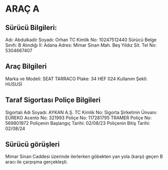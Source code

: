 ﻿# ARAÇ A


## Sürücü Bilgileri:

Adı: Abdulkadir
Soyadı: Orhan
TC Kimlik No: 10247512440
Sürücü Belge Sınıfı: B
Alındığı İl: Adana
Adres: Mimar Sinan Mah. Beş Yıldız Sit.
Tel No: 5304667407


## Araç Bilgileri

Marka ve Modeli: SEAT TARRACO
Plake: 34 HEF 024
Kullanım Şekli: HUSUSİ


## Taraf Sigortası Poliçe Bilgileri

Sigortalı Adı Soyadı: AYKAN A.Ş.
TC Kimlik No:
Sigorta Şirketinin Ünvanı: EUREKO
Acento No: 321993
Poliçe No: 117281795
TRAMER Poliçe No: 569801972
Poliçenin Başlangıç Tarihi: 02/08/23
Poliçenin Bitiş Tarihi: 02/08/24


## Sürücü görüşleri

Mimar Sinan Caddesi üzerinde ilerlerken göbekten 
yan yola (karşı) geçen B aracı ile çarpışma gerçekleşti.





